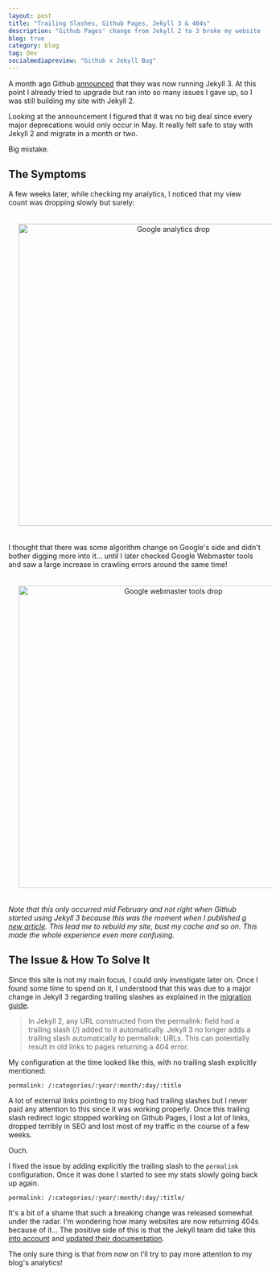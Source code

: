 ```yaml
---
layout: post
title: "Trailing Slashes, Github Pages, Jekyll 3 & 404s"
description: "Github Pages' change from Jekyll 2 to 3 broke my website and many others because of a change in trailing slashes behaviour."
blog: true
category: blog
tag: Dev
socialmediapreview: "Github x Jekyll Bug"
---
```


A month ago Github [announced][1] that they was now running Jekyll 3. At this point I already tried to upgrade but ran into so many issues I gave up, so I was still building my site with Jekyll 2.

Looking at the announcement I figured that it was no big deal since every major deprecations would only occur in May. It really felt safe to stay with Jekyll 2 and migrate in a month or two.

Big mistake.

## The Symptoms

A few weeks later, while checking my analytics, I noticed that my view count was dropping slowly but surely:

<div class="image-wrapper" style="text-align: center"><img src="/assets/blog/analytics-drop.jpg" alt="Google analytics drop" style="padding: 20px; width: 600px;"/></div>

I thought that there was some algorithm change on Google's side and didn't bother digging more into it... until I later checked Google Webmaster tools and saw a large increase in crawling errors around the same time!

<div class="image-wrapper" style="text-align: center"><img src="/assets/blog/webmaster-tools.jpg" alt="Google webmaster tools drop" style="padding: 20px; width: 600px;"/></div>

_Note that this only occurred mid February and not right when Github started using Jekyll 3 because this was the moment when I published [a new article][2]. This lead me to rebuild my site, bust my cache and so on. This made the whole experience even more confusing._

## The Issue & How To Solve It

Since this site is not my main focus, I could only investigate later on. Once I found some time to spend on it, I understood that this was due to a major change in Jekyll 3 regarding trailing slashes as explained in the [migration guide][3].

> In Jekyll 2, any URL constructed from the permalink: field had a trailing slash (/) added to it automatically. Jekyll 3 no longer adds a trailing slash automatically to permalink: URLs. This can potentially result in old links to pages returning a 404 error.

My configuration at the time looked like this, with no trailing slash explicitly mentioned:

	permalink: /:categories/:year/:month/:day/:title

A lot of external links pointing to my blog had trailing slashes but I never paid any attention to this since it was working properly. Once this trailing slash redirect logic stopped working on Github Pages, I lost a lot of links, dropped terribly in SEO and lost most of my traffic in the course of a few weeks.

Ouch.

I fixed the issue by adding explicitly the trailing slash to the `permalink` configuration. Once it was done I started to see my stats slowly going back up again.

	permalink: /:categories/:year/:month/:day/:title/

It's a bit of a shame that such a breaking change was released somewhat under the radar. I'm wondering how many websites are now returning 404s because of it... The positive side of this is that the Jekyll team did take this [into account][4] and [updated their documentation][5].

The only sure thing is that from now on I'll try to pay more attention to my blog's analytics!

[1]:	https://github.com/blog/2100-github-pages-now-faster-and-simpler-with-jekyll-3-0
[2]:	/blog/2016/02/15/rspec-on-multiple-rails-projects/
[3]:	https://jekyllrb.com/docs/upgrading/2-to-3/
[4]:	https://github.com/jekyll/jekyll/issues/4440
[5]:	https://talk.jekyllrb.com/t/github-pages-with-jekyll3-blog-posts-with-trailing-slash-no-longer-work/1877/3

